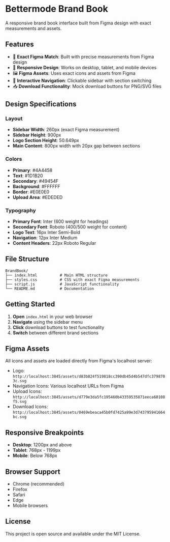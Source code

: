 # Bettermode Brand Book

A responsive brand book interface built from Figma design with exact measurements and assets.

## Features

- 🎨 **Exact Figma Match**: Built with precise measurements from Figma design
- 📱 **Responsive Design**: Works on desktop, tablet, and mobile devices
- 🖼️ **Figma Assets**: Uses exact icons and assets from Figma
- 🎯 **Interactive Navigation**: Clickable sidebar with section switching
- 📥 **Download Functionality**: Mock download buttons for PNG/SVG files

## Design Specifications

### Layout
- **Sidebar Width**: 260px (exact Figma measurement)
- **Sidebar Height**: 900px
- **Logo Section Height**: 50.649px
- **Main Content**: 800px width with 20px gap between sections

### Colors
- **Primary**: #4A4458
- **Text**: #1D1B20
- **Secondary**: #49454F
- **Background**: #FFFFFF
- **Border**: #E0E0E0
- **Upload Area**: #EDEDED

### Typography
- **Primary Font**: Inter (600 weight for headings)
- **Secondary Font**: Roboto (400/500 weight for content)
- **Logo Text**: 16px Inter Semi-Bold
- **Navigation**: 12px Inter Medium
- **Content Headers**: 22px Roboto Regular

## File Structure

```
BrandBook/
├── index.html          # Main HTML structure
├── styles.css          # CSS with exact Figma measurements
├── script.js           # JavaScript functionality
└── README.md           # Documentation
```

## Getting Started

1. **Open** `index.html` in your web browser
2. **Navigate** using the sidebar menu
3. **Click** download buttons to test functionality
4. **Switch** between different brand sections

## Figma Assets

All icons and assets are loaded directly from Figma's localhost server:
- Logo: `http://localhost:3845/assets/d83b824f519818cc390db45d4b547dfc3798703c.svg`
- Navigation Icons: Various localhost URLs from Figma
- Upload Icons: `http://localhost:3845/assets/d779e3da5fc195460b43359535871eeca60108f5.svg`
- Download Icons: `http://localhost:3845/assets/0469ebeaca45b0fd7425a99e3d743795941664bc.svg`

## Responsive Breakpoints

- **Desktop**: 1200px and above
- **Tablet**: 768px - 1199px
- **Mobile**: Below 768px

## Browser Support

- Chrome (recommended)
- Firefox
- Safari
- Edge
- Mobile browsers

## License

This project is open source and available under the MIT License.
